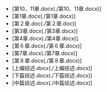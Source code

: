 - [第10、11章.docx(./第10、11章.docx)]
- [第1章.docx(./第1章.docx)]
- [第２章.doc(./第２章.doc)]
- [第3章.docx(./第3章.docx)]
- [第4章.docx(./第4章.docx)]
- [第６章.docx(./第６章.docx)]
- [第7章.docx(./第7章.docx)]
- [第８章.docx(./第８章.docx)]
- [上编综述.docx(./上编综述.docx)]
- [下篇综述.docx(./下篇综述.docx)]
- [中篇综述.docx(./中篇综述.docx)]
